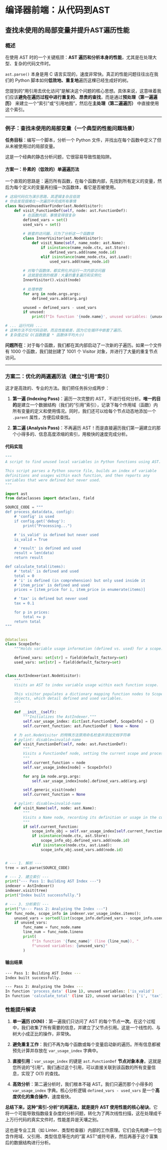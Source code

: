 # 编译器前端：从代码到AST

## 查找未使用的局部变量并提升AST遍历性能

### 概述

在使用 AST 时的一个关键瓶颈：**AST 遍历和分析本身的性能**，尤其是在处理大型、复杂的代码文件时。

`ast.parse()` 本身是用 C 语言实现的，速度非常快。真正的性能问题往往出在我们的 Python 脚本如何**低效地、重复地**遍历这棵已经生成好的树。

您提到的“用引用去优化访问”是解决这个问题的核心思想。具体来说，这意味着我们应该**避免在遍历过程中进行重复的、昂贵的查找**，而是通过**预处理（第一遍遍历）** 来建立一个“索引”或“引用地图”，然后在**主处理（第二遍遍历）** 中直接使用这个索引。

---

### 例子：查找未使用的局部变量（一个典型的性能问题场景）

**任务目标**：编写一个脚本，分析一个 Python 文件，并找出在每个函数中定义了但从未被使用过的局部变量。

这是一个经典的静态分析问题，它很容易导致性能陷阱。

#### 方案一：朴素的（低效的）单遍遍历法

一个直观的思路是：遍历所有函数，在每个函数内部，先找到所有定义的变量，然后为每个定义的变量再扫描一次函数体，看它是否被使用。

```python
# 这段代码仅为演示思路，其逻辑复杂且低效
# 你会发现很难在一次遍历中完成所有事情
class NaiveUnusedVarFinder(ast.NodeVisitor):
    def visit_FunctionDef(self, node: ast.FunctionDef):
        # 在函数内部，事情变得很复杂
        defined_vars = set()
        used_vars = set()
        
        # 嵌套的访问器，只为了分析这一个函数体
        class InnerVisitor(ast.NodeVisitor):
            def visit_Name(self, name_node: ast.Name):
                if isinstance(name_node.ctx, ast.Store):
                    defined_vars.add(name_node.id)
                elif isinstance(name_node.ctx, ast.Load):
                    used_vars.add(name_node.id)
        
        # 对每个函数体，都实例化并运行一次内部访问器
        # 这就是低效的根源：大量的重复遍历和实例化
        InnerVisitor().visit(node)
        
        # 处理参数
        for arg in node.args.args:
            defined_vars.add(arg.arg)

        unused = defined_vars - used_vars
        if unused:
            print(f"In function '{node.name}', unused variables: {unused}")

# ... 运行代码 ...
# 这种方法不仅代码丑陋，而且性能极差，因为它在循环中嵌套了遍历。
# 复杂度近似 O(函数数量 * 函数体平均大小)
```

**问题所在**：对于每个函数，我们都在其内部启动了一次新的子遍历。如果一个文件有 1000 个函数，我们就创建了 1001 个 Visitor 对象，并进行了大量的重复节点访问。

---

### 方案二：优化的两遍遍历法（建立“引用”索引）

这才是高效的、专业的方法。我们把任务拆分成两步：

1. **第一遍 (Indexing Pass)**：遍历一次完整的 AST，不进行任何分析。**唯一的目的**是建立一个数据结构（我们的“引用”索引），记录下每个作用域（函数）内所有变量的定义和使用情况。同时，我们还可以给每个节点动态地添加一个 `.parent` 属性，方便后续查找。

2. **第二遍 (Analysis Pass)**：不再遍历 AST！而是直接遍历我们第一遍建立的那个小得多的、信息高度浓缩的索引，用极快的速度完成分析。

#### 代码实现

```python
"""
A script to find unused local variables in Python functions using AST.

This script parses a Python source file, builds an index of variable
definitions and usages within each function, and then reports any
variables that were defined but never used.
"""

import ast
from dataclasses import dataclass, field

SOURCE_CODE = """
def process_data(data, config):
    # 'config' is used
    if config.get('debug'):
        print("Processing...")

    # 'is_valid' is defined but never used
    is_valid = True

    # 'result' is defined and used
    result = len(data)
    return result

def calculate_total(items):
    # 'total' is defined and used
    total = 0
    # 'i' is defined (in comprehension) but only used inside it
    # 'item_price' is defined and used
    prices = [item_price for i, item_price in enumerate(items)]

    # 'tax' is defined but never used
    tax = 0.1

    for p in prices:
        total += p
    return total
"""


@dataclass
class ScopeInfo:
    """Holds variable usage information (defined vs. used) for a scope."""

    defined_vars: set[str] = field(default_factory=set)
    used_vars: set[str] = field(default_factory=set)


class AstIndexer(ast.NodeVisitor):
    """
    Visits an AST to index variable usage within each function scope.

    This visitor populates a dictionary mapping function nodes to ScopeInfo
    objects, which detail defined and used variables.
    """

    def __init__(self):
        """Initializes the AstIndexer."""
        self.var_usage_index: dict[ast.FunctionDef, ScopeInfo] = {}
        self.current_function: ast.FunctionDef | None = None

    # 为 ast.NodeVisitor 的特殊方法禁用命名检查并添加文档字符串
    # pylint: disable=invalid-name
    def visit_FunctionDef(self, node: ast.FunctionDef):
        """
        Visits a FunctionDef node, setting the current scope and processing children.
        """
        self.current_function = node
        self.var_usage_index[node] = ScopeInfo()

        for arg in node.args.args:
            self.var_usage_index[node].defined_vars.add(arg.arg)

        self.generic_visit(node)
        self.current_function = None

    # pylint: disable=invalid-name
    def visit_Name(self, node: ast.Name):
        """
        Visits a Name node, recording its definition or usage in the current scope.
        """
        if self.current_function:
            scope_info_obj = self.var_usage_index[self.current_function]
            if isinstance(node.ctx, ast.Store):
                scope_info_obj.defined_vars.add(node.id)
            elif isinstance(node.ctx, ast.Load):
                scope_info_obj.used_vars.add(node.id)


# --- 1. 解析 ---
tree = ast.parse(SOURCE_CODE)

# --- 2. 建立索引 ---
print("--- Pass 1: Building AST Index ---")
indexer = AstIndexer()
indexer.visit(tree)
print("Index built successfully.")

# --- 3. 分析索引 ---
print("\n--- Pass 2: Analyzing the Index ---")
for func_node, scope_info in indexer.var_usage_index.items():
    unused_vars = sorted(list(scope_info.defined_vars - scope_info.used_vars))
    if unused_vars:
        func_name = func_node.name
        line_num = func_node.lineno
        print(
            f"In function '{func_name}' (line {line_num}), "
            f"unused variables: {unused_vars}"
        )

```

#### 输出结果

```bash
--- Pass 1: Building AST Index ---
Index built successfully.

--- Pass 2: Analyzing the Index ---
In function 'process_data' (line 1), unused variables: ['is_valid']
In function 'calculate_total' (line 12), unused variables: ['i', 'tax']
```

### 性能提升解读

1. **单一遍历 (O(N))**：第一遍我们只访问了 AST 的每个节点**一次**。在这个过程中，我们收集了所有需要的信息，并建立了父节点引用。这是一个线性的、与树大小成正比的操作，非常快。

2. **避免重复工作**：我们不再为每个函数或每个变量启动新的遍历。所有信息都被预先计算并存放在 `var_usage_index` 字典中。

3. **直接引用**：`var_usage_index` 的键是 `ast.FunctionDef` **节点对象本身**。这就是您所说的“引用”。我们通过这个引用，可以直接关联到该函数的所有变量信息，实现了 O(1) 的查找。

4. **高效分析**：第二遍分析时，我们根本不碰 AST。我们只遍历那个小得多的 `var_usage_index` 字典。核心分析逻辑 `defined_vars - used_vars` 是一个**高度优化的集合操作**，速度极快。

**总结下来，这种“索引-分析”的两遍法，就是提升 AST 使用性能的核心秘诀**。它将一个可能导致指数级复杂度的分析问题，转化为了两次线性扫描，这在处理成千上万行代码的真实文件时，性能差异是天壤之别。

这也是专业工具（如 Linter、类型检查器）内部的工作原理。它们会先构建一个包含作用域、父引用、类型信息等在内的“富 AST”或符号表，然后再基于这个富集后的数据结构进行分析。
